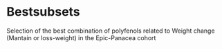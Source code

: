 # Bestsubsets
Selection of the best combination of polyfenols related to Weight change (Mantain or loss-weight) in the Epic-Panacea cohort
